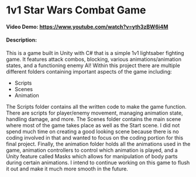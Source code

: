 # 1v1 Star Wars Combat Game
#### Video Demo: https://www.youtube.com/watch?v=yth3zBW6i4M
#### Description: 
This is a game built in Unity with C# that is a simple 1v1 lightsaber fighting game. It features attack combos, blocking, various animations/animation states, and a functioning enemy AI!
Within this project there are multiple different folders containing important aspects of the game including:
- Scripts
- Scenes
- Animation

The Scripts folder contains all the written code to make the game function. There are scripts for player/enemy movement, managing animation state, handling damage, and more. The Scenes folder contains the main scene where most of the game takes place as well as the Start scene. I did not spend much time on creating a good looking scene because there is no coding involved in that and wanted to focus on the coding portion for this final project. Finally, the animation folder holds all the animations used in the game, animation controllers to control which animation is played, and a Unity feature called Masks which allows for manipulation of body parts during certain animations. I intend to continue working on this game to flush it out and make it much more smooth in the future. 